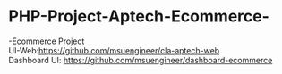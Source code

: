 # PHP-Project-Aptech-Ecommerce-
-Ecommerce Project
<br> UI-Web:<a>https://github.com/msuengineer/cla-aptech-web</a>
<br>Dashboard UI: <a>https://github.com/msuengineer/dashboard-ecommerce</a>
